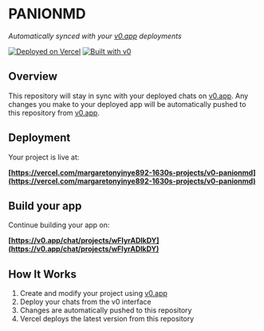 # PANIONMD

*Automatically synced with your [v0.app](https://v0.app) deployments*

[![Deployed on Vercel](https://img.shields.io/badge/Deployed%20on-Vercel-black?style=for-the-badge&logo=vercel)](https://vercel.com/margaretonyinye892-1630s-projects/v0-panionmd)
[![Built with v0](https://img.shields.io/badge/Built%20with-v0.app-black?style=for-the-badge)](https://v0.app/chat/projects/wFIyrADlkDY)

## Overview

This repository will stay in sync with your deployed chats on [v0.app](https://v0.app).
Any changes you make to your deployed app will be automatically pushed to this repository from [v0.app](https://v0.app).

## Deployment

Your project is live at:

**[https://vercel.com/margaretonyinye892-1630s-projects/v0-panionmd](https://vercel.com/margaretonyinye892-1630s-projects/v0-panionmd)**

## Build your app

Continue building your app on:

**[https://v0.app/chat/projects/wFIyrADlkDY](https://v0.app/chat/projects/wFIyrADlkDY)**

## How It Works

1. Create and modify your project using [v0.app](https://v0.app)
2. Deploy your chats from the v0 interface
3. Changes are automatically pushed to this repository
4. Vercel deploys the latest version from this repository
